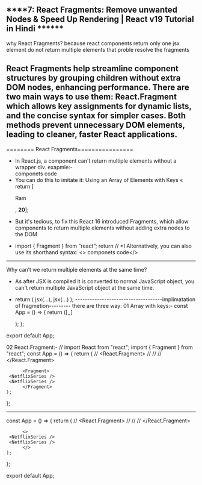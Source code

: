 ****7: React Fragments: Remove unwanted Nodes & Speed Up Rendering | React v19 Tutorial in Hindi ******
------------------------------------
why React Fragments?
because react components return only one jsx element do not return multiple elements that proble resolve the fragments

React Fragments help streamline component structures by grouping children without extra DOM nodes, enhancing performance. There are two main ways to use them: React.Fragment which allows key assignments for dynamic lists, and the concise syntax for simpler cases. Both methods prevent unnecessary DOM elements, leading to cleaner, faster React applications.
--------------------------------------------
======== React Fragments================
* In React.js, a component can't return multiple elements without a wrapper div.
exapmle:- <div> componets code </div>
* You can do this to imitate it: Using an Array of Elements with Keys
« return [<p>Ram</p>, <strong>20</strong>];
+ But it's tedious, to fix this React 16 introduced Fragments, which allow
cpmponents to return multiple elements without adding extra nodes to the DOM

* import { Fragment } from “react”;
return <Fragment> // </Fragment>
*I Alternatively, you can also use its shorthand syntax:
<> componets code</>


-------------------------------------------------------
Why can’t we return multiple elements at the
same time?
* As after JSX is compiled it is converted
to normal JavaScript object, you can't
return multiple JavaScript object at the
same time.
* return ( jsx(...), jsx(...) );
------------------------------------implimatation of fragmetion---------
there are three way:
01 Array with keys:-
const App = () => {
  return ([<NetflixSeries key="1" />,<NetflixSeries key="2" />,<NetflixSeries key="3" />]
    
    );
};

export default App;

02 React.Fragment:-
// import React from "react";
import { Fragment } from "react";
const App = () => {
  return (
          // <React.Fragment>
          // <NetflixSeries />
          // <NetflixSeries />
          // </React.Fragment> 
   
          <Fragment>
     <NetflixSeries />
     <NetflixSeries />
          </Fragment>
    );
};

-------
const App = () => {
  return (
          // <React.Fragment>
          // <NetflixSeries />
          // <NetflixSeries />
          // </React.Fragment> 
   
          <>
     <NetflixSeries />
     <NetflixSeries />
          </>
    );
};

export default App;


